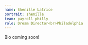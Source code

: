 ```yaml
---
name: Shenille Latrice
portrait: shenille
team: payroll philly
role: Dream Director<br>Philadelphia
---
```


Bio coming soon!
